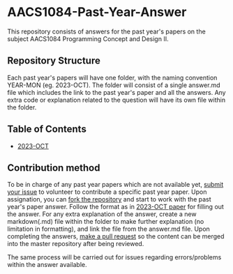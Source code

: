 # AACS1084-Past-Year-Answer

This repository consists of answers for the past year's papers on the subject AACS1084 Programming Concept and Design II.

## Repository Structure

Each past year's papers will have one folder, with the naming convention YEAR-MON (eg. 2023-OCT).
The folder will consist of a single answer.md file which includes the link to the past year's paper and all the answers.
Any extra code or explanation related to the question will have its own file within the folder.

## Table of Contents
- [2023-OCT](2023-OCT/answer.md)

## Contribution method

To be in charge of any past year papers which are not available yet, [submit your issue](https://docs.github.com/en/issues/tracking-your-work-with-issues/creating-an-issue) to volunteer to contribute a specific past year paper. Upon assignation, you can [fork the repository](https://docs.github.com/en/pull-requests/collaborating-with-pull-requests/working-with-forks/fork-a-repo) and start to work with the past year's paper answer. Follow the format as in [2023-OCT paper](2023-OCT/answer.md) for filling out the answer. For any extra explanation of the answer, create a new markdown(.md) file within the folder to make further explanation (no limitation in formatting), and link the file from the answer.md file. Upon completing the answers, [make a pull request](https://docs.github.com/en/pull-requests/collaborating-with-pull-requests/proposing-changes-to-your-work-with-pull-requests/creating-a-pull-request-from-a-fork) so the content can be merged into the master repository after being reviewed.

The same process will be carried out for issues regarding errors/problems within the answer available.
